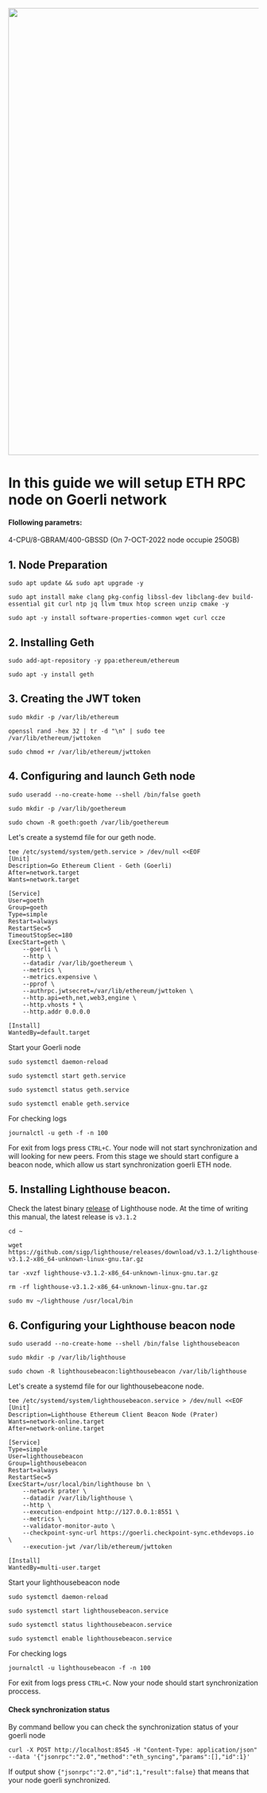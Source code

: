 <p align="center">
 <img src="https://i.postimg.cc/L8DRwBr1/Ethereum-1.jpg"width="900"/></a>
</p>

# In this guide we will setup ETH RPC node on Goerli network

#### Flollowing parametrs:

4-CPU/8-GBRAM/400-GBSSD (On 7-OCT-2022 node occupie 250GB)

## 1. Node Preparation
```
sudo apt update && sudo apt upgrade -y
```
```
sudo apt install make clang pkg-config libssl-dev libclang-dev build-essential git curl ntp jq llvm tmux htop screen unzip cmake -y
```
```
sudo apt -y install software-properties-common wget curl ccze
```
## 2. Installing Geth
```
sudo add-apt-repository -y ppa:ethereum/ethereum
```
```
sudo apt -y install geth
```
## 3. Creating the JWT token
```
sudo mkdir -p /var/lib/ethereum
```
```
openssl rand -hex 32 | tr -d "\n" | sudo tee /var/lib/ethereum/jwttoken
```
```
sudo chmod +r /var/lib/ethereum/jwttoken
```
## 4. Configuring and launch Geth node
```
sudo useradd --no-create-home --shell /bin/false goeth
```
```
sudo mkdir -p /var/lib/goethereum
```
```
sudo chown -R goeth:goeth /var/lib/goethereum
```
Let's create a systemd file for our geth node.
```
tee /etc/systemd/system/geth.service > /dev/null <<EOF
[Unit]
Description=Go Ethereum Client - Geth (Goerli)
After=network.target
Wants=network.target

[Service]
User=goeth
Group=goeth
Type=simple
Restart=always
RestartSec=5
TimeoutStopSec=180
ExecStart=geth \
    --goerli \
    --http \
    --datadir /var/lib/goethereum \
    --metrics \
    --metrics.expensive \
    --pprof \
    --authrpc.jwtsecret=/var/lib/ethereum/jwttoken \
    --http.api=eth,net,web3,engine \
    --http.vhosts * \
    --http.addr 0.0.0.0

[Install]
WantedBy=default.target
```
Start your Goerli node
```
sudo systemctl daemon-reload
```
```
sudo systemctl start geth.service 
```
```
sudo systemctl status geth.service 
```
```
sudo systemctl enable geth.service
```
For checking logs
```
journalctl -u geth -f -n 100
```
For exit from logs press `CTRL+C`. Your node will not start synchronization and will looking for new peers. From this stage we should start configure a beacon node, which allow us start synchronization goerli ETH node.

## 5. Installing Lighthouse beacon.
Check the latest binary [release](https://github.com/sigp/lighthouse/releases) of Lighthouse node. At the time of writing this manual, the latest release is `v3.1.2`
```
cd ~
```
```
wget https://github.com/sigp/lighthouse/releases/download/v3.1.2/lighthouse-v3.1.2-x86_64-unknown-linux-gnu.tar.gz
```
```
tar -xvzf lighthouse-v3.1.2-x86_64-unknown-linux-gnu.tar.gz
```
```
rm -rf lighthouse-v3.1.2-x86_64-unknown-linux-gnu.tar.gz
```
```
sudo mv ~/lighthouse /usr/local/bin
```
## 6. Configuring your Lighthouse beacon node
```
sudo useradd --no-create-home --shell /bin/false lighthousebeacon
```
```
sudo mkdir -p /var/lib/lighthouse
```
```
sudo chown -R lighthousebeacon:lighthousebeacon /var/lib/lighthouse
```
Let's create a systemd file for our lighthousebeacone node.
```
tee /etc/systemd/system/lighthousebeacon.service > /dev/null <<EOF
[Unit]
Description=Lighthouse Ethereum Client Beacon Node (Prater)
Wants=network-online.target
After=network-online.target

[Service]
Type=simple
User=lighthousebeacon
Group=lighthousebeacon
Restart=always
RestartSec=5
ExecStart=/usr/local/bin/lighthouse bn \
    --network prater \
    --datadir /var/lib/lighthouse \
    --http \
    --execution-endpoint http://127.0.0.1:8551 \
    --metrics \
    --validator-monitor-auto \
    --checkpoint-sync-url https://goerli.checkpoint-sync.ethdevops.io \
    --execution-jwt /var/lib/ethereum/jwttoken

[Install]
WantedBy=multi-user.target
```
Start your lighthousebeacon node
```
sudo systemctl daemon-reload
```
```
sudo systemctl start lighthousebeacon.service
```
```
sudo systemctl status lighthousebeacon.service
```
```
sudo systemctl enable lighthousebeacon.service
```
For checking logs
```
journalctl -u lighthousebeacon -f -n 100
```
For exit from logs press `CTRL+C`. Now your node should start synchronization proccess. 

#### Check synchronization status

By command bellow you can check the synchronization status of your goerli node
```
curl -X POST http://localhost:8545 -H "Content-Type: application/json" --data '{"jsonrpc":"2.0","method":"eth_syncing","params":[],"id":1}'
```
If output show `{"jsonrpc":"2.0","id":1,"result":false}` that means that your node goerli synchronized.




